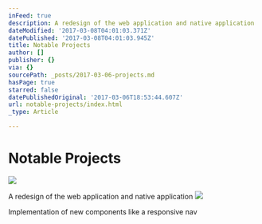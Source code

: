 ```yaml
---
inFeed: true
description: A redesign of the web application and native application
dateModified: '2017-03-08T04:01:03.371Z'
datePublished: '2017-03-08T04:01:03.945Z'
title: Notable Projects
author: []
publisher: {}
via: {}
sourcePath: _posts/2017-03-06-projects.md
hasPage: true
starred: false
datePublishedOriginal: '2017-03-06T18:53:44.607Z'
url: notable-projects/index.html
_type: Article

---
```

# Notable Projects
![](https://the-grid-user-content.s3-us-west-2.amazonaws.com/2a4287f1-11d8-4e3e-bf1a-58c3787da638.png)

A redesign of the web application and native application
![](https://the-grid-user-content.s3-us-west-2.amazonaws.com/9969245f-0227-41a6-acfc-a94621990280.jpg)

Implementation of new components like a responsive nav
